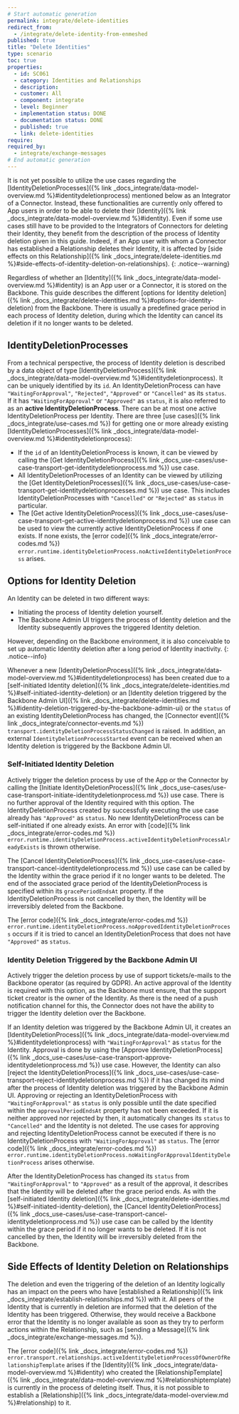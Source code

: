 ```yaml
---
# Start automatic generation
permalink: integrate/delete-identities
redirect_from:
  - /integrate/delete-identity-from-enmeshed
published: true
title: "Delete Identities"
type: scenario
toc: true
properties:
  - id: SC061
  - category: Identities and Relationships
  - description:
  - customer: All
  - component: integrate
  - level: Beginner
  - implementation status: DONE
  - documentation status: DONE
  - published: true
  - link: delete-identities
require:
required_by:
  - integrate/exchange-messages
# End automatic generation
---
```


It is not yet possible to utilize the use cases regarding the [IdentityDeletionProcesses]({% link _docs_integrate/data-model-overview.md %}#identitydeletionprocess) mentioned below as an Integrator of a Connector. Instead, these functionalities are currently only offered to App users in order to be able to delete their [Identity]({% link _docs_integrate/data-model-overview.md %}#identity). Even if some use cases still have to be provided to the Integrators of Connectors for deleting their Identity, they benefit from the description of the process of Identity deletion given in this guide. Indeed, if an App user with whom a Connector has established a Relationship deletes their Identity, it is affected by [side effects on this Relationship]({% link _docs_integrate/delete-identities.md %}#side-effects-of-identity-deletion-on-relationships).
{: .notice--warning}

Regardless of whether an [Identity]({% link _docs_integrate/data-model-overview.md %}#identity) is an App user or a Connector, it is stored on the Backbone.
This guide describes the different [options for Identity deletion]({% link _docs_integrate/delete-identities.md %}#options-for-identity-deletion) from the Backbone.
There is usually a predefined grace period in each process of Identity deletion, during which the Identity can cancel its deletion if it no longer wants to be deleted.

## IdentityDeletionProcesses

From a technical perspective, the process of Identity deletion is described by a data object of type [IdentityDeletionProcess]({% link _docs_integrate/data-model-overview.md %}#identitydeletionprocess). It can be uniquely identified by its `id`.
An IdentityDeletionProcess can have `"WaitingForApproval"`, `"Rejected"`, `"Approved"` or `"Cancelled"` as its `status`.
If it has `"WaitingForApproval"` or `"Approved"` as `status`, it is also referred to as an **active IdentityDeletionProcess**.
There can be at most one active IdentityDeletionProcess per Identity.
There are three [use cases]({% link _docs_integrate/use-cases.md %}) for getting one or more already existing [IdentityDeletionProcesses]({% link _docs_integrate/data-model-overview.md %}#identitydeletionprocess):

- If the `id` of an IdentityDeletionProcess is known, it can be viewed by calling the [Get IdentityDeletionProcess]({% link _docs_use-cases/use-case-transport-get-identitydeletionprocess.md %}) use case.
- All IdentityDeletionProcesses of an Identity can be viewed by utilizing the [Get IdentityDeletionProcesses]({% link _docs_use-cases/use-case-transport-get-identitydeletionprocesses.md %}) use case. This includes IdentityDeletionProcesses with `"Cancelled"` or `"Rejected"` as `status` in particular.
- The [Get active IdentityDeletionProcess]({% link _docs_use-cases/use-case-transport-get-active-identitydeletionprocess.md %}) use case can be used to view the currently active IdentityDeletionProcess if one exists. If none exists, the [error code]({% link _docs_integrate/error-codes.md %}) `error.runtime.identityDeletionProcess.noActiveIdentityDeletionProcess` arises.

## Options for Identity Deletion

An Identity can be deleted in two different ways:

- Initiating the process of Identity deletion yourself.
- The Backbone Admin UI triggers the process of Identity deletion and the Identity subsequently approves the triggered Identity deletion.

However, depending on the Backbone environment, it is also conceivable to set up automatic Identity deletion after a long period of Identity inactivity.
{: .notice--info}

Whenever a new [IdentityDeletionProcess]({% link _docs_integrate/data-model-overview.md %}#identitydeletionprocess) has been created due to a [self-initiated Identity deletion]({% link _docs_integrate/delete-identities.md %}#self-initiated-identity-deletion) or an [Identity deletion triggered by the Backbone Admin UI]({% link _docs_integrate/delete-identities.md %}#identity-deletion-triggered-by-the-backbone-admin-ui) or the `status` of an existing IdentityDeletionProcess has changed, the [Connector event]({% link _docs_integrate/connector-events.md %}) `transport.identityDeletionProcessStatusChanged` is raised. In addition, an external `IdentityDeletionProcessStarted` event can be received when an Identity deletion is triggered by the Backbone Admin UI.

### Self-Initiated Identity Deletion

Actively trigger the deletion process by use of the App or the Connector by calling the [Initiate IdentityDeletionProcess]({% link _docs_use-cases/use-case-transport-initiate-identitydeletionprocess.md %}) use case.
There is no further approval of the Identity required with this option.
The IdentityDeletionProcess created by successfully executing the use case already has `"Approved"` as `status`.
No new IdentityDeletionProcess can be self-initiated if one already exists.
An error with [code]({% link _docs_integrate/error-codes.md %}) `error.runtime.identityDeletionProcess.activeIdentityDeletionProcessAlreadyExists` is thrown otherwise.

The [Cancel IdentityDeletionProcess]({% link _docs_use-cases/use-case-transport-cancel-identitydeletionprocess.md %}) use case can be called by the Identity within the grace period if it no longer wants to be deleted.
The end of the associated grace period of the IdentityDeletionProcess is specified within its `gracePeriodEndsAt` property.
If the IdentityDeletionProcess is not cancelled by then, the Identity will be irreversibly deleted from the Backbone.

The [error code]({% link _docs_integrate/error-codes.md %}) `error.runtime.identityDeletionProcess.noApprovedIdentityDeletionProcess` occurs if it is tried to cancel an IdentityDeletionProcess that does not have `"Approved"` as `status`.

### Identity Deletion Triggered by the Backbone Admin UI

Actively trigger the deletion process by use of support tickets/e-mails to the Backbone operator (as required by GDPR).
An active approval of the Identity is required with this option, as the Backbone must ensure, that the support ticket creator is the owner of the Identity.
As there is the need of a push notification channel for this, the Connector does not have the ability to trigger the Identity deletion over the Backbone.

If an Identity deletion was triggered by the Backbone Admin UI, it creates an [IdentityDeletionProcess]({% link _docs_integrate/data-model-overview.md %}#identitydeletionprocess) with `"WaitingForApproval"` as `status` for the Identity.
Approval is done by using the [Approve IdentityDeletionProcess]({% link _docs_use-cases/use-case-transport-approve-identitydeletionprocess.md %}) use case.
However, the Identity can also [reject the IdentityDeletionProcess]({% link _docs_use-cases/use-case-transport-reject-identitydeletionprocess.md %}) if it has changed its mind after the process of Identity deletion was triggered by the Backbone Admin UI.
Approving or rejecting an IdentityDeletionProcess with `"WaitingForApproval"` as `status` is only possible until the date specified within the `approvalPeriodEndsAt` property has not been exceeded.
If it is neither approved nor rejected by then, it automatically changes its `status` to `"Cancelled"` and the Identity is not deleted.
The use cases for approving and rejecting IdentityDeletionProcess cannot be executed if there is no IdentityDeletionProcess with `"WaitingForApproval"` as `status`.
The [error code]({% link _docs_integrate/error-codes.md %}) `error.runtime.identityDeletionProcess.noWaitingForApprovalIdentityDeletionProcess` arises otherwise.

After the IdentityDeletionProcess has changed its `status` from `"WaitingForApproval"` to `"Approved"` as a result of the approval, it describes that the Identity will be deleted after the grace period ends.
As with the [self-initiated Identity deletion]({% link _docs_integrate/delete-identities.md %}#self-initiated-identity-deletion), the [Cancel IdentityDeletionProcess]({% link _docs_use-cases/use-case-transport-cancel-identitydeletionprocess.md %}) use case can be called by the Identity within the grace period if it no longer wants to be deleted.
If it is not cancelled by then, the Identity will be irreversibly deleted from the Backbone.

## Side Effects of Identity Deletion on Relationships

The deletion and even the triggering of the deletion of an Identity logically has an impact on the peers who have [established a Relationship]({% link _docs_integrate/establish-relationships.md %}) with it.
All peers of the Identity that is currently in deletion are informed that the deletion of the Identity has been triggered.
Otherwise, they would receive a Backbone error that the Identity is no longer available as soon as they try to perform actions within the Relationship, such as [sending a Message]({% link _docs_integrate/exchange-messages.md %}).

The [error code]({% link _docs_integrate/error-codes.md %}) `error.transport.relationships.activeIdentityDeletionProcessOfOwnerOfRelationshipTemplate` arises if the [Identity]({% link _docs_integrate/data-model-overview.md %}#identity) who created the [RelationshipTemplate]({% link _docs_integrate/data-model-overview.md %}#relationshiptemplate) is currently in the process of deleting itself. Thus, it is not possible to establish a [Relationship]({% link _docs_integrate/data-model-overview.md %}#relationship) to it.
